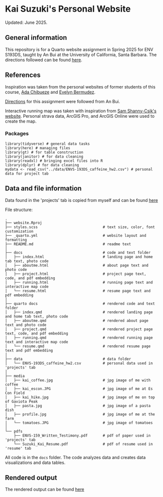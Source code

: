 # Kai Suzuki's Personal Website

Updated: June 2025.

## General information

This repository is for a Quarto website assignment in Spring 2025 for ENV S193DS, taught by An Bui at the University of California, Santa Barbara. The directions followed can be found [here](https://spring-2025.envs-193ds.com/assignments/choose-your-own_quarto-website).

## References
Inspiration was taken from the personal websites of former students of this course, [Ada Chibueze](https://adachibueze.github.io/) and [Evelyn Bermudez](https://evelynbermudez.github.io/).

[Directions](https://spring-2025.envs-193ds.com/assignments/choose-your-own_quarto-website) for this assignment were followed from An Bui.

Interactive running map was taken with inspiration from [Sam Shanny-Csik's website](https://samanthacsik.github.io/about). Personal strava data, ArcGIS Pro, and ArcGIS Online were used to create the map.

### Packages

```
library(tidyverse) # general data tasks
library(here) # managing files
library(gt) # for table construction
library(janitor) # for data cleaning
library(readxl) # bringing excel files into R
library(dplyr) # for data cleaning
mydata <- read_csv("../data/ENVS-193DS_caffeine_hw2.csv") # personal data for project tab
```

## Data and file information

Data found in the 'projects' tab is copied from myself and can be found [here](https://kai-s-suzuki.github.io/ENVS-193DS_homework-03/code/homework.html)

File structure:

```
.
├── website.Rproj
├── styles.scss                              # text size, color, font customization
├── _quarto.yml                              # website layout and formatting
├── README.md                                # readme text
│
├── docs                                     # code and text folder
│   ├── index.html                           # landing page and home tab text, photo code
│   ├── aboutme.html                         # about page text and photo code
│   ├── project.html                         # project page text, code, and pdf embedding
│   ├── running.html                         # running page text and interactive map code
│   └── resume.html                          # resume page text and pdf embedding
│
├── quarto docs                              # rendered code and text folder
│   ├── index.qmd                            # rendered landing page and home tab text, photo code
│   ├── aboutme.qmd                          # rendered about page text and photo code
│   ├── project.qmd                          # rendered project page text, code, and pdf embedding
│   ├── running.qmd                          # rendered running page text and interactive map code
│   └── resume.qmd                           # rendered resume page text and pdf embedding
│
├── data                                     # data folder
│   └── ENVS-193DS_caffeine_hw2.csv          # personal data used in 'projects' tab
│
├── media
│   ├── kai_coffee.jpg                       # jpg image of me with coffee
│   ├── kai_escon.JPG                        # jpg image of me at Es Con Field
│   ├── kai_hike.jpg                         # jpg image of me on top of Gaviota Peak
│   ├── pasta.jpg                            # jpg image of a pasta dish
│   ├── profile.jpg                          # jpg image of me at the farm
│   └── tomatoes.JPG                         # jpg image of tomatoes
│
└── pdfs
    ├── ENVS-159_Written_Testimony.pdf       # pdf of paper used in 'projects' tab
    └── Suzuki_Kai_Resume.pdf                # pdf of resume used in 'resume' tab
```

All code is in the `docs` folder. The code analyzes data and creates data visualizations and data tables.

## Rendered output

The rendered output can be found [here](https://kai-s-suzuki.github.io/)  
